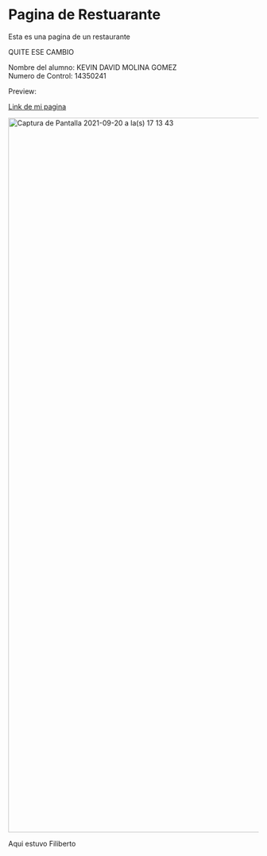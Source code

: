 # Pagina de Restuarante

Esta es una pagina de un restaurante


QUITE ESE CAMBIO

Nombre del alumno: KEVIN DAVID MOLINA GOMEZ
<br/>
Numero de Control: 14350241


Preview:

[Link de mi pagina](https://dle.rae.es/p%C3%A1gina)


<img width="1440" alt="Captura de Pantalla 2021-09-20 a la(s) 17 13 43" src="https://user-images.githubusercontent.com/16070294/134082958-32fe0b22-b5b1-46cf-af54-cffafd184130.png">

Aqui estuvo Filiberto
